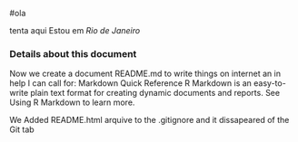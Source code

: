#ola

tenta aqui
Estou em *Rio de Janeiro*

### Details about this document
 Now we create a document README.md to write things on internet
 an in help I can call for: Markdown Quick Reference
 R Markdown is an easy-to-write plain text format for 
 creating dynamic documents and reports. 
 See Using R Markdown to learn more.
 
 We Added README.html arquive to the .gitignore and it dissapeared of the Git tab